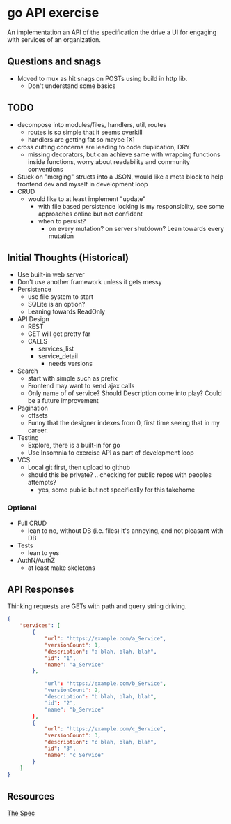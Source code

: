 # go API exercise

An implementation an API of the specification the drive a UI for engaging with services of an organization.

## Questions and snags

- Moved to mux as hit snags on POSTs using build in http lib.
  - Don't understand some basics

## TODO

- decompose into modules/files, handlers, util, routes
  - routes is so simple that it seems overkill
  - handlers are getting fat so maybe [X]
- cross cutting concerns are leading to code duplication, DRY
  - missing decorators, but can achieve same with wrapping functions inside functions, worry about readability and community conventions
- Stuck on "merging" structs into a JSON, would like a meta block to help frontend dev and myself in development loop
- CRUD
  - would like to at least implement "update"
    - with file based persistence locking is my responsiblity, see some approaches online but not confident
    - when to persist?
      - on every mutation? on server shutdown? Lean towards every mutation

## Initial Thoughts (Historical)

- Use built-in web server
- Don't use another framework unless it gets messy
- Persistence
  - use file system to start
  - SQLite is an option?
  - Leaning towards ReadOnly
- API Design
  - REST
  - GET will get pretty far
  - CALLS
    - services_list
    - service_detail
      - needs versions
- Search
  - start with simple such as prefix
  - Frontend may want to send ajax calls
  - Only name of of service? Should Description come into play? Could be a future improvement
- Pagination
  - offsets
  - Funny that the designer indexes from 0, first time seeing that in my career.
- Testing
  - Explore, there is a built-in for go
  - Use Insomnia to exercise API as part of development loop
- VCS
  - Local git first, then upload to github
  - should this be private? .. checking for public repos with peoples attempts?
    - yes, some public but not specifically for this takehome

### Optional

- Full CRUD
  - lean to no, without DB (i.e. files) it's annoying, and not pleasant with DB
- Tests
  - lean to yes
- AuthN/AuthZ
  - at least make skeletons

## API Responses

Thinking requests are GETs with path and query string driving.

```json
{
    "services": [
        {
            "url": "https://example.com/a_Service",
            "versionCount": 1,
            "description": "a blah, blah, blah",
            "id": "1",
            "name": "a_Service"
        },

            "url": "https://example.com/b_Service",
            "versionCount": 2,
            "description": "b blah, blah, blah",
            "id": "2",
            "name": "b_Service"
        },
        {
            "url": "https://example.com/c_Service",
            "versionCount": 3,
            "description": "c blah, blah, blah",
            "id": "3",
            "name": "c_Service"
        }
    ]
}
```

## Resources

[The Spec](https://docs.google.com/document/d/1GcqaLwUv2MC7CmXs7ZCrTrfOwkSOiZHRLoWgLzTr9Vc/)
